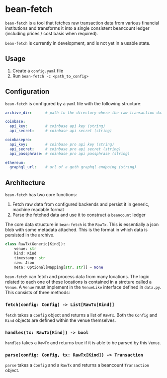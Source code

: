 # bean-fetch

`bean-fetch` is a tool that fetches raw transaction data from various financial institutions and
transforms it into a single consistent beancount ledger (including prices / cost basis when
required).

`bean-fetch` is currently in development, and is not yet in a usable state.

## Usage

1. Create a `config.yaml` file
1. Run `bean-fetch -c <path_to_config>`

## Configuration

`bean-fetch` is configured by a `yaml` file with the following structure:

```yaml
archive_dir:      # path to the directory where the raw transaction data will be persisted

coinbase:
  api_key:        # coinbase api key (string)
  api_secret:     # coinbase api secret (string)

coinbasepro:
  api_key:        # coinbase pro api key (string)
  api_secret:     # coinbase pro api secret (string)
  api_passphrase: # coinbase pro api passphrase (string)

ethereum:
  graphql_url:    # url of a geth graphql endpoing (string)
```

## Architecture

`bean-fetch` has two core functions:

1. Fetch raw data from configured backends and persist it in generic, machine readable format
2. Parse the fetched data and use it to construct a `beancount` ledger

The core data structure in `bean-fetch` is the `RawTx`. This is essentially a json blob with some
metadata attached. This is the format in which data is persisted in the archive.

```python
class RawTx(Generic[Kind]):
    venue: str
    kind: Kind
    timestamp: str
    raw: Json
    meta: Optional[Mapping[str, str]] = None
```

`bean-fetch` can fetch and process data from many locations. The logic related to each one of these
locations is contained in a strcture called a `Venue`. A `Venue` must implement in the `VenueLike`
interface defined in `data.py`. This consists of three methods:

### `fetch(config: Config) -> List[RawTx[Kind]]`

`fetch` takes a `Config` object and returns a list of `RawTx`. Both the `Config` and `Kind` objects
are defined within the venue themselves.

### `handles(tx: RawTx[Kind]) -> bool`

`handles` takes a `RawTx` and returns true if it is able to be parsed by this `Venue`.

### `parse(config: Config, tx: RawTx[Kind]) -> Transaction`

`parse` takes a `Config` and a `RawTx` and returns a beancount `Transaction` object.
